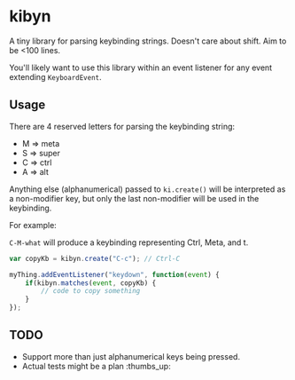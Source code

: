 # kibyn

A tiny library for parsing keybinding strings. Doesn't care about shift. Aim to be <100 lines.

You'll likely want to use this library within an event listener for any event extending `KeyboardEvent`.

## Usage

There are 4 reserved letters for parsing the keybinding string:

* M => meta
* S => super
* C => ctrl
* A => alt

Anything else (alphanumerical) passed to `ki.create()` will be interpreted as a non-modifier key, but
only the last non-modifier will be used in the keybinding.

For example:

`C-M-what` will produce a keybinding representing Ctrl, Meta, and t.

```javascript
var copyKb = kibyn.create("C-c"); // Ctrl-C

myThing.addEventListener("keydown", function(event) {
    if(kibyn.matches(event, copyKb) {
        // code to copy something
    }
});
```

## TODO

* Support more than just alphanumerical keys being pressed. 
* Actual tests might be a plan :thumbs_up:
